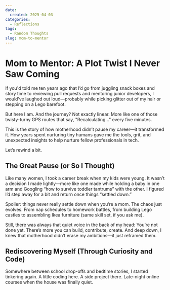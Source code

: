 ```yaml
---
date:
  created: 2025-04-03
categories:
  - Reflections
tags:
  - Random Thoughts
slug: mom-to-mentor
---
```


# Mom to Mentor: A Plot Twist I Never Saw Coming

If you'd told me ten years ago that I’d go from juggling snack boxes and story time to reviewing pull requests and mentoring junior developers, I would’ve laughed out loud—probably while picking glitter out of my hair or stepping on a Lego barefoot.

But here I am. And the journey? Not exactly linear. More like one of those twisty-turny GPS routes that say, "Recalculating..." every five minutes.

<!-- more -->

This is the story of how motherhood didn’t pause my career—it transformed it. How years spent nurturing tiny humans gave me the tools, grit, and unexpected insights to help nurture fellow professionals in tech.

Let’s rewind a bit.

## The Great Pause (or So I Thought)

Like many women, I took a career break when my kids were young. It wasn’t a decision I made lightly—more like one made while holding a baby in one arm and Googling “how to survive toddler tantrums” with the other. I figured I’d step away for a bit and return once things “settled down.”

Spoiler: things never really settle down when you’re a mom. The chaos just evolves. From nap schedules to homework battles, from building Lego castles to assembling Ikea furniture (same skill set, if you ask me).

Still, there was always that quiet voice in the back of my head: You’re not done yet. There’s more you can build, contribute, create. And deep down, I knew that motherhood didn’t erase my ambitions—it just reframed them.

## Rediscovering Myself (Through Curiosity and Code)

Somewhere between school drop-offs and bedtime stories, I started tinkering again. A little coding here. A side project there. Late-night online courses when the house was finally quiet.
